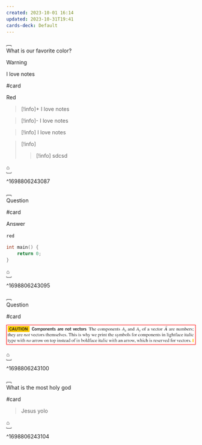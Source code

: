 ```yaml
---
created: 2023-10-01 16:14
updated: 2023-10-31T19:41
cards-deck: Default
---
```


﹇<br>
What is our favorite color?

> [!warning]
> I love notes

#card 

Red

> [!info]+
> I love notes

> [!info]-
> I love notes

> [!info]
> I love notes

> [!info]
> >[!info]
> >sdcsd
>

⌂
<br>﹈<br>^1698806243087


﹇<br>
Question

#card 

Answer

`red`

```cpp
int main() {
	return 0;
}
```

⌂
<br>﹈<br>^1698806243095

﹇<br>
Question 

#card 

![Pasted image 20231019113907|500](the-vault/assets/images/physics-img.png)


⌂
<br>﹈<br>^1698806243100

﹇<br>
What is the most holy god

#card 

> Jesus yolo

⌂
<br>﹈<br>^1698806243104





